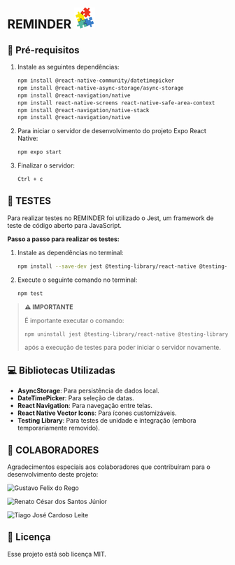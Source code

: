 # REMINDER ![alt text](assets/favicon.png)

## 🚀 **Pré-requisitos**
1. Instale as seguintes dependências:

    ```bash
    npm install @react-native-community/datetimepicker
    npm install @react-native-async-storage/async-storage
    npm install @react-navigation/native
    npm install react-native-screens react-native-safe-area-context
    npm install @react-navigation/native-stack
    npm install @react-navigation/native
    ```

2. Para iniciar o servidor de desenvolvimento do projeto Expo React Native:

    ```bash
    npm expo start
    ```

3. Finalizar o servidor:

    ```bash
    Ctrl + c
    ```

## 🧪 **TESTES**
Para realizar testes no REMINDER foi utilizado o Jest, um framework de teste de código aberto para JavaScript.

**Passo a passo para realizar os testes:**

1. Instale as dependências no terminal:

    ```bash
    npm install --save-dev jest @testing-library/react-native @testing-library/jest-native --legacy-peer-deps
    ```

2. Execute o seguinte comando no terminal:

    ```bash
    npm test
    ```

> **⚠️ IMPORTANTE**
> 
> É importante executar o comando:
> 
> ```bash
> npm uninstall jest @testing-library/react-native @testing-library/jest-native @types/jest react-test-renderer
> ```
> 
> após a execução de testes para poder iniciar o servidor novamente.

## 💻 **Bibliotecas Utilizadas**
- **AsyncStorage**: Para persistência de dados local.
- **DateTimePicker**: Para seleção de datas.
- **React Navigation**: Para navegação entre telas.
- **React Native Vector Icons**: Para ícones customizáveis.
- **Testing Library**: Para testes de unidade e integração (embora temporariamente removido).

## 🤝 **COLABORADORES**
Agradecimentos especiais aos colaboradores que contribuíram para o desenvolvimento deste projeto:


![Gustavo Felix do Rego](assets/colaborador1.jpg)  



![Renato César dos Santos Júnior](assets/colaborador2.jpg)  



![Tiago José Cardoso Leite](assets/colaborador3.jpg)  


## 📝 **Licença**
Esse projeto está sob licença MIT.
